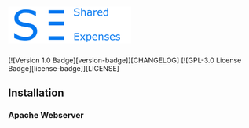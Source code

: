 # <img src="https://raw.githubusercontent.com/intragart/Shared-Household-Expenses/master/webapp/www/content/img/logo-light.png" height=75 alt="Shared Household Expenses" />

[![Version 1.0 Badge][version-badge]][CHANGELOG] [![GPL-3.0 License Badge][license-badge]][LICENSE]

## Installation

### Apache Webserver
